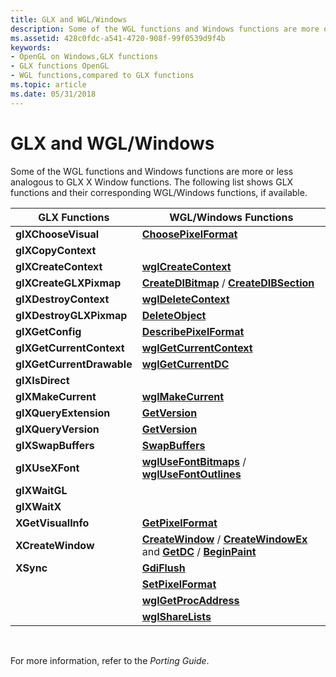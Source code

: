 ```yaml
---
title: GLX and WGL/Windows
description: Some of the WGL functions and Windows functions are more or less analogous to GLX X Window functions. The following list shows GLX functions and their corresponding WGL/Windows functions, if available.
ms.assetid: 428c0fdc-a541-4720-908f-99f0539d9f4b
keywords:
- OpenGL on Windows,GLX functions
- GLX functions OpenGL
- WGL functions,compared to GLX functions
ms.topic: article
ms.date: 05/31/2018
---
```


# GLX and WGL/Windows

Some of the WGL functions and Windows functions are more or less analogous to GLX X Window functions. The following list shows GLX functions and their corresponding WGL/Windows functions, if available.



| GLX Functions             | WGL/Windows Functions                                                                                                                                       |
|---------------------------|-------------------------------------------------------------------------------------------------------------------------------------------------------------|
| **glXChooseVisual**       | [**ChoosePixelFormat**](/windows/desktop/api/wingdi/nf-wingdi-choosepixelformat)                                                                                                              |
| **glXCopyContext**        |                                                                                                                                                             |
| **glXCreateContext**      | [**wglCreateContext**](/windows/desktop/api/wingdi/nf-wingdi-wglcreatecontext)                                                                                                                |
| **glXCreateGLXPixmap**    | [**CreateDIBitmap**](https://docs.microsoft.com/windows/desktop/api/wingdi/nf-wingdi-createdibitmap) / [**CreateDIBSection**](https://docs.microsoft.com/windows/desktop/api/wingdi/nf-wingdi-createdibsection)                                                                     |
| **glXDestroyContext**     | [**wglDeleteContext**](/windows/desktop/api/wingdi/nf-wingdi-wgldeletecontext)                                                                                                                |
| **glXDestroyGLXPixmap**   | [**DeleteObject**](https://docs.microsoft.com/windows/desktop/api/wingdi/nf-wingdi-deleteobject)                                                                                                                        |
| **glXGetConfig**          | [**DescribePixelFormat**](/windows/desktop/api/wingdi/nf-wingdi-describepixelformat)                                                                                                          |
| **glXGetCurrentContext**  | [**wglGetCurrentContext**](/windows/desktop/api/wingdi/nf-wingdi-wglgetcurrentcontext)                                                                                                        |
| **glXGetCurrentDrawable** | [**wglGetCurrentDC**](/windows/desktop/api/wingdi/nf-wingdi-wglgetcurrentdc)                                                                                                                  |
| **glXIsDirect**           |                                                                                                                                                             |
| **glXMakeCurrent**        | [**wglMakeCurrent**](/windows/desktop/api/wingdi/nf-wingdi-wglmakecurrent)                                                                                                                    |
| **glXQueryExtension**     | [**GetVersion**](https://docs.microsoft.com/windows/desktop/api/sysinfoapi/nf-sysinfoapi-getversion)                                                                                                                           |
| **glXQueryVersion**       | [**GetVersion**](https://docs.microsoft.com/windows/desktop/api/sysinfoapi/nf-sysinfoapi-getversion)                                                                                                                           |
| **glXSwapBuffers**        | [**SwapBuffers**](/windows/desktop/api/wingdi/nf-wingdi-swapbuffers)                                                                                                                          |
| **glXUseXFont**           | [**wglUseFontBitmaps**](/windows/desktop/api/wingdi/nf-wingdi-wglusefontbitmapsa) / [**wglUseFontOutlines**](/windows/desktop/api/wingdi/nf-wingdi-wglusefontoutlinesa)                                                           |
| **glXWaitGL**             |                                                                                                                                                             |
| **glXWaitX**              |                                                                                                                                                             |
| **XGetVisualInfo**        | [**GetPixelFormat**](/windows/desktop/api/wingdi/nf-wingdi-getpixelformat)                                                                                                                    |
| **XCreateWindow**         | [**CreateWindow**](https://msdn.microsoft.com/library/ms632679(v=VS.85).aspx) / [**CreateWindowEx**](https://msdn.microsoft.com/library/ms632680(v=VS.85).aspx) and [**GetDC**](https://docs.microsoft.com/windows/desktop/api/winuser/nf-winuser-getdc) / [**BeginPaint**](https://docs.microsoft.com/windows/desktop/api/winuser/nf-winuser-beginpaint) |
| **XSync**                 | [**GdiFlush**](https://docs.microsoft.com/windows/desktop/api/wingdi/nf-wingdi-gdiflush)                                                                                                                                |
|                           | [**SetPixelFormat**](/windows/desktop/api/wingdi/nf-wingdi-setpixelformat)                                                                                                                    |
|                           | [**wglGetProcAddress**](/windows/desktop/api/wingdi/nf-wingdi-wglgetprocaddress)                                                                                                              |
|                           | [**wglShareLists**](/windows/desktop/api/wingdi/nf-wingdi-wglsharelists)                                                                                                                      |



 

For more information, refer to the *Porting Guide*.

 

 




